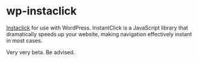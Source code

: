# wp-instaclick

[Instaclick](https://github.com/dieulot/instantclick) for use with WordPress. InstantClick is a JavaScript library that dramatically speeds up your website, making navigation effectively instant in most cases. 

Very very beta. Be advised.